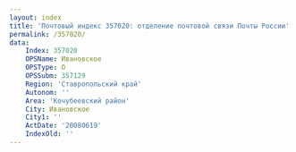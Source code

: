 ```yaml
---
layout: index
title: 'Почтовый индекс 357020: отделение почтовой связи Почты России'
permalink: /357020/
data:
    Index: 357020
    OPSName: Ивановское
    OPSType: О
    OPSSubm: 357129
    Region: 'Ставропольский край'
    Autonom: ''
    Area: 'Кочубеевский район'
    City: Ивановское
    City1: ''
    ActDate: '20080619'
    IndexOld: ''
---
```

